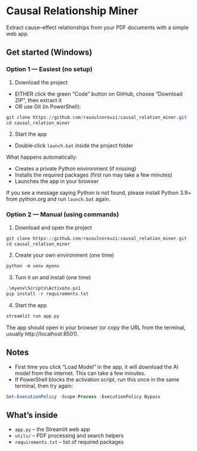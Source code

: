 # Causal Relationship Miner

Extract cause–effect relationships from your PDF documents with a simple web app.

## Get started (Windows)

### Option 1 — Easiest (no setup)

1) Download the project
- EITHER click the green “Code” button on GitHub, choose “Download ZIP”, then extract it
- OR use Git (in PowerShell):

```powershell
git clone https://github.com/rasoulnorouzi/causal_relation_miner.git
cd causal_relation_miner
```

2) Start the app
- Double‑click `launch.bat` inside the project folder

What happens automatically:
- Creates a private Python environment (if missing)
- Installs the required packages (first run may take a few minutes)
- Launches the app in your browser

If you see a message saying Python is not found, please install Python 3.9+ from python.org and run `launch.bat` again.

### Option 2 — Manual (using commands)

1) Download and open the project

```powershell
git clone https://github.com/rasoulnorouzi/causal_relation_miner.git
cd causal_relation_miner
```

2) Create your own environment (one time)

```powershell
python -m venv myenv
```

3) Turn it on and install (one time)

```powershell
.\myenv\Scripts\Activate.ps1
pip install -r requirements.txt
```

4) Start the app

```powershell
streamlit run app.py
```

The app should open in your browser (or copy the URL from the terminal, usually http://localhost:8501).

## Notes

- First time you click “Load Model” in the app, it will download the AI model from the internet. This can take a few minutes.
- If PowerShell blocks the activation script, run this once in the same terminal, then try again:

```powershell
Set-ExecutionPolicy -Scope Process -ExecutionPolicy Bypass
```

## What’s inside

- `app.py` – the Streamlit web app
- `utils/` – PDF processing and search helpers
- `requirements.txt` – list of required packages
